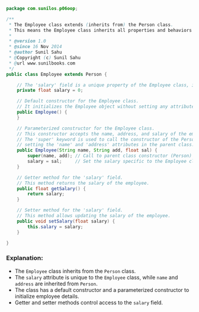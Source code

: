 
```java
package com.sunilos.p06oop;

/**
 * The Employee class extends (inherits from) the Person class.
 * This means the Employee class inherits all properties and behaviors of the Person class.
 * 
 * @version 1.0
 * @since 16 Nov 2014
 * @author Sunil Sahu
 * @Copyright (c) Sunil Sahu
 * @url www.sunilbooks.com
 */
public class Employee extends Person {

    // The 'salary' field is a unique property of the Employee class, initialized to 0 by default.
    private float salary = 0;

    // Default constructor for the Employee class.
    // It initializes the Employee object without setting any attributes.
    public Employee() {
    }

    // Parameterized constructor for the Employee class.
    // This constructor accepts the name, address, and salary of the employee.
    // The 'super' keyword is used to call the constructor of the Person class,
    // setting the 'name' and 'address' attributes in the parent class.
    public Employee(String name, String add, float sal) {
        super(name, add); // Call to parent class constructor (Person)
        salary = sal;     // Set the salary specific to the Employee class
    }

    // Getter method for the 'salary' field.
    // This method returns the salary of the employee.
    public float getSalary() {
        return salary;
    }

    // Setter method for the 'salary' field.
    // This method allows updating the salary of the employee.
    public void setSalary(float salary) {
        this.salary = salary;
    }

}
```

### Explanation:

- The `Employee` class inherits from the `Person` class.
- The `salary` attribute is unique to the `Employee` class, while `name` and `address` are inherited from `Person`.
- The class has a default constructor and a parameterized constructor to initialize employee details.
- Getter and setter methods control access to the `salary` field.
